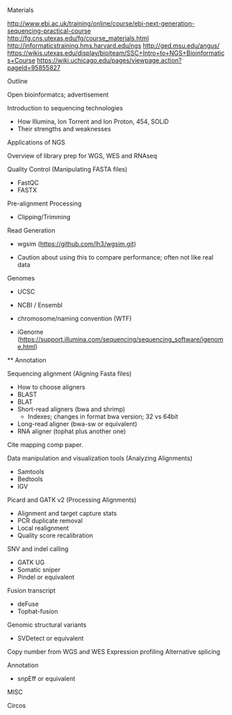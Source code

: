 Materials

http://www.ebi.ac.uk/training/online/course/ebi-next-generation-sequencing-practical-course
http://fg.cns.utexas.edu/fg/course_materials.html
http://informaticstraining.hms.harvard.edu/ngs
http://ged.msu.edu/angus/
https://wikis.utexas.edu/display/bioiteam/SSC+Intro+to+NGS+Bioinformatics+Course
https://wiki.uchicago.edu/pages/viewpage.action?pageId=95855827


Outline

Open bioinformatcs; advertisement

Introduction to sequencing technologies

* How Illumina, Ion Torrent and Ion Proton, 454, SOLiD
* Their strengths and weaknesses

Applications of NGS

Overview of library prep for WGS, WES and RNAseq

Quality Control (Manipulating FASTA files)

* FastQC
* FASTX

Pre-alignment Processing

* Clipping/Trimming

Read Generation

* wgsim (https://github.com/lh3/wgsim.git)

* Caution about using this to compare performance; often not like real data

Genomes

* UCSC

* NCBI / Ensembl

* chromosome/naming convention (WTF)

* iGenome (https://support.illumina.com/sequencing/sequencing_software/igenome.html)

** Annotation

Sequencing alignment (Aligning Fasta files)

* How to choose aligners
* BLAST
* BLAT
* Short-read aligners (bwa and shrimp)
	* Indexes; changes in format bwa version; 32 vs 64bit
* Long-read aligner (bwa-sw or equivalent)
* RNA aligner (tophat plus another one)

Cite mapping comp paper. 

Data manipulation and visualization tools (Analyzing Alignments)

* Samtools
* Bedtools
* IGV

Picard and GATK v2 (Processing Alignments)

* Alignment and target capture stats
* PCR duplicate removal
* Local realignment
* Quality score recalibration

SNV and indel calling

* GATK UG
* Somatic sniper
* Pindel or equivalent

Fusion transcript

* deFuse
* Tophat-fusion

Genomic structural variants

* SVDetect or equivalent

Copy number from WGS and WES
Expression profiling
Alternative splicing

Annotation

* snpEff or equivalent

MISC

Circos



